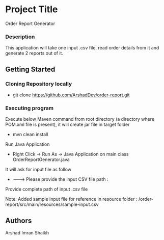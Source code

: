 # Project Title

Order Report Generator

### Description

This application will take one input .csv file, read order details from it and generate 2 reports out of it.


## Getting Started

### Cloning Repository locally

* git clone https://github.com/ArshadDev/order-report.git


### Executing program

Execute below Maven command from root directory (a directory where POM.xml file is present), it will create jar file in target folder
* mvn clean install

Run Java Application 
* Right Click -> Run As -> Java Application on main class OrderReportGenerator.java

It will ask for input file as follow
* ---> Please provide the input CSV file path : 

Provide complete path of input .csv file 

Note: Added sample input file for reference in resource folder : 
/order-report/src/main/resources/sample-input.csv



## Authors

Arshad Imran Shaikh
